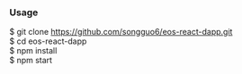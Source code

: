 ### Usage

$ git clone https://github.com/songguo6/eos-react-dapp.git  
$ cd eos-react-dapp  
$ npm install  
$ npm start  


  

